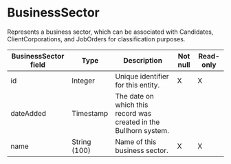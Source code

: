 # BusinessSector

Represents a business sector, which can be associated with Candidates, ClientCorporations, and JobOrders for classification purposes.

| **BusinessSector field** | **Type** | **Description** | **Not null** | **Read-only** |
| --- | --- | --- | --- | --- |
| id | Integer | Unique identifier for this entity. | X | X |
| dateAdded | Timestamp | The date on which this record was created in the Bullhorn system.| | |
| name | String (100) | Name of this business sector. | X | X |